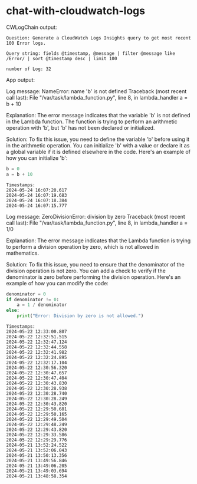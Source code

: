 # chat-with-cloudwatch-logs
CWLogChain output:

```
Question: Generate a CloudWatch Logs Insights query to get most recent 100 Error logs.

Query string: fields @timestamp, @message | filter @message like /Error/ | sort @timestamp desc | limit 100

number of Log: 32
```
App output:

Log message:
NameError: name 'b' is not defined
Traceback (most recent call last):
File "/var/task/lambda_function.py", line 8, in lambda_handler
a = b + 10

Explanation:
The error message indicates that the variable 'b' is not defined in the Lambda function. The function is trying to perform an arithmetic operation with 'b', but 'b' has not been declared or initialized.

Solution:
To fix this issue, you need to define the variable 'b' before using it in the arithmetic operation. You can initialize 'b' with a value or declare it as a global variable if it is defined elsewhere in the code. Here's an example of how you can initialize 'b':

```python
b = 0
a = b + 10
```

```
Timestamps:
2024-05-24 16:07:20.617
2024-05-24 16:07:19.683
2024-05-24 16:07:18.384
2024-05-24 16:07:15.777
```
Log message:
ZeroDivisionError: division by zero
Traceback (most recent call last):
File "/var/task/lambda_function.py", line 8, in lambda_handler
a = 1/0

Explanation:
The error message indicates that the Lambda function is trying to perform a division operation by zero, which is not allowed in mathematics.

Solution:
To fix this issue, you need to ensure that the denominator of the division operation is not zero. You can add a check to verify if the denominator is zero before performing the division operation. Here's an example of how you can modify the code:

```python
denominator = 0
if denominator != 0:
    a = 1 / denominator
else:
    print("Error: Division by zero is not allowed.")
```
```
Timestamps:
2024-05-22 12:33:00.807
2024-05-22 12:32:51.515
2024-05-22 12:32:47.124
2024-05-22 12:32:44.558
2024-05-22 12:32:41.982
2024-05-22 12:32:24.895
2024-05-22 12:32:17.104
2024-05-22 12:30:56.320
2024-05-22 12:30:47.657
2024-05-22 12:30:47.404
2024-05-22 12:30:43.830
2024-05-22 12:30:28.938
2024-05-22 12:30:28.740
2024-05-22 12:30:28.249
2024-05-22 12:30:43.820
2024-05-22 12:29:50.681
2024-05-22 12:29:50.165
2024-05-22 12:29:49.504
2024-05-22 12:29:48.249
2024-05-22 12:29:43.820
2024-05-22 12:29:33.586
2024-05-22 12:29:29.776
2024-05-21 13:52:24.522
2024-05-21 13:52:06.043
2024-05-21 13:50:13.356
2024-05-21 13:49:56.846
2024-05-21 13:49:06.205
2024-05-21 13:49:03.694
2024-05-21 13:48:58.354
```
